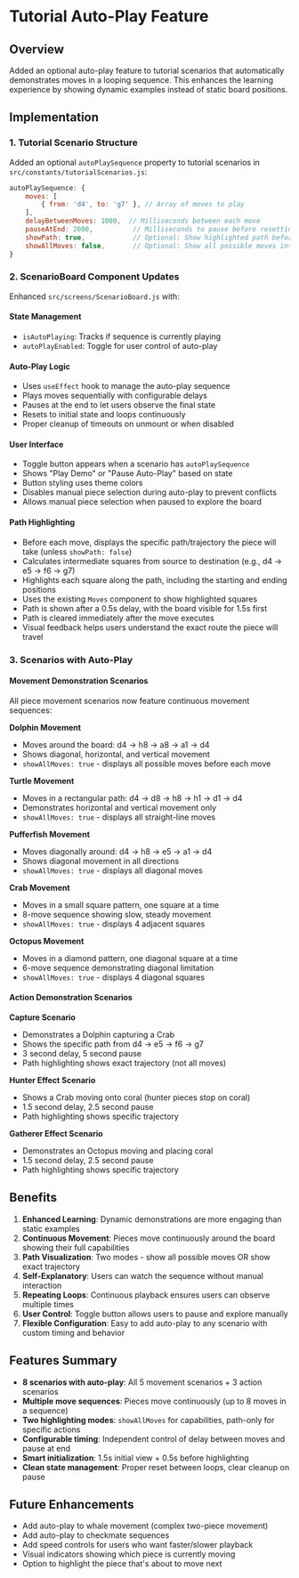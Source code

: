 # Tutorial Auto-Play Feature

## Overview

Added an optional auto-play feature to tutorial scenarios that automatically demonstrates moves in a looping sequence. This enhances the learning experience by showing dynamic examples instead of static board positions.

## Implementation

### 1. Tutorial Scenario Structure

Added an optional `autoPlaySequence` property to tutorial scenarios in `src/constants/tutorialScenarios.js`:

```javascript
autoPlaySequence: {
    moves: [
        { from: 'd4', to: 'g7' }, // Array of moves to play
    ],
    delayBetweenMoves: 1000,  // Milliseconds between each move
    pauseAtEnd: 2000,          // Milliseconds to pause before resetting
    showPath: true,            // Optional: Show highlighted path before move (default: true)
    showAllMoves: false,       // Optional: Show all possible moves instead of just trajectory (default: false)
}
```

### 2. ScenarioBoard Component Updates

Enhanced `src/screens/ScenarioBoard.js` with:

#### State Management

- `isAutoPlaying`: Tracks if sequence is currently playing
- `autoPlayEnabled`: Toggle for user control of auto-play

#### Auto-Play Logic

- Uses `useEffect` hook to manage the auto-play sequence
- Plays moves sequentially with configurable delays
- Pauses at the end to let users observe the final state
- Resets to initial state and loops continuously
- Proper cleanup of timeouts on unmount or when disabled

#### User Interface

- Toggle button appears when a scenario has `autoPlaySequence`
- Shows "Play Demo" or "Pause Auto-Play" based on state
- Button styling uses theme colors
- Disables manual piece selection during auto-play to prevent conflicts
- Allows manual piece selection when paused to explore the board

#### Path Highlighting

- Before each move, displays the specific path/trajectory the piece will take (unless `showPath: false`)
- Calculates intermediate squares from source to destination (e.g., d4 → e5 → f6 → g7)
- Highlights each square along the path, including the starting and ending positions
- Uses the existing `Moves` component to show highlighted squares
- Path is shown after a 0.5s delay, with the board visible for 1.5s first
- Path is cleared immediately after the move executes
- Visual feedback helps users understand the exact route the piece will travel

### 3. Scenarios with Auto-Play

#### Movement Demonstration Scenarios

All piece movement scenarios now feature continuous movement sequences:

**Dolphin Movement**

- Moves around the board: d4 → h8 → a8 → a1 → d4
- Shows diagonal, horizontal, and vertical movement
- `showAllMoves: true` - displays all possible moves before each move

**Turtle Movement**

- Moves in a rectangular path: d4 → d8 → h8 → h1 → d1 → d4
- Demonstrates horizontal and vertical movement only
- `showAllMoves: true` - displays all straight-line moves

**Pufferfish Movement**

- Moves diagonally around: d4 → h8 → e5 → a1 → d4
- Shows diagonal movement in all directions
- `showAllMoves: true` - displays all diagonal moves

**Crab Movement**

- Moves in a small square pattern, one square at a time
- 8-move sequence showing slow, steady movement
- `showAllMoves: true` - displays 4 adjacent squares

**Octopus Movement**

- Moves in a diamond pattern, one diagonal square at a time
- 6-move sequence demonstrating diagonal limitation
- `showAllMoves: true` - displays 4 diagonal squares

#### Action Demonstration Scenarios

**Capture Scenario**

- Demonstrates a Dolphin capturing a Crab
- Shows the specific path from d4 → e5 → f6 → g7
- 3 second delay, 5 second pause
- Path highlighting shows exact trajectory (not all moves)

**Hunter Effect Scenario**

- Shows a Crab moving onto coral (hunter pieces stop on coral)
- 1.5 second delay, 2.5 second pause
- Path highlighting shows specific trajectory

**Gatherer Effect Scenario**

- Demonstrates an Octopus moving and placing coral
- 1.5 second delay, 2.5 second pause
- Path highlighting shows specific trajectory

## Benefits

1. **Enhanced Learning**: Dynamic demonstrations are more engaging than static examples
2. **Continuous Movement**: Pieces move continuously around the board showing their full capabilities
3. **Path Visualization**: Two modes - show all possible moves OR show exact trajectory
4. **Self-Explanatory**: Users can watch the sequence without manual interaction
5. **Repeating Loops**: Continuous playback ensures users can observe multiple times
6. **User Control**: Toggle button allows users to pause and explore manually
7. **Flexible Configuration**: Easy to add auto-play to any scenario with custom timing and behavior

## Features Summary

- **8 scenarios with auto-play**: All 5 movement scenarios + 3 action scenarios
- **Multiple move sequences**: Pieces move continuously (up to 8 moves in a sequence)
- **Two highlighting modes**: `showAllMoves` for capabilities, path-only for specific actions
- **Configurable timing**: Independent control of delay between moves and pause at end
- **Smart initialization**: 1.5s initial view + 0.5s before highlighting
- **Clean state management**: Proper reset between loops, clear cleanup on pause

## Future Enhancements

- Add auto-play to whale movement (complex two-piece movement)
- Add auto-play to checkmate sequences
- Add speed controls for users who want faster/slower playback
- Visual indicators showing which piece is currently moving
- Option to highlight the piece that's about to move next
